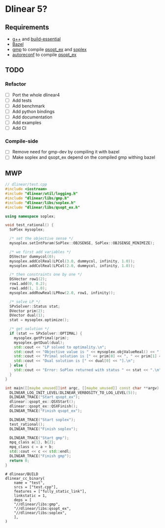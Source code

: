 # Dlinear 5?

## Requirements

- [g++](https://gcc.gnu.org/) and [build-essential](https://packages.ubuntu.com/bionic/build-essential)
- [Bazel](https://bazel.build/)
- [gmp](https://gmplib.org/) to compile [qsopt_ex](https://gmplib.org/) and [soplex](https://soplex.zib.de/)
- [autoreconf](https://www.gnu.org/software/autoconf/autoconf.html) to compile [qsopt_ex](https://gmplib.org/)

## TODO

### Refactor

- [ ] Port the whole dlinear4
- [ ] Add tests
- [ ] Add benchmark
- [ ] Add python bindings
- [ ] Add documentation
- [ ] Add examples
- [ ] Add CI

### Compile-side

- [ ] Remove need for gmp-dev by compiling it with bazel
- [ ] Make soplex and qsopt_ex depend on the compiled gmp withing bazel

## MWP

```c++
// dlinear/test.cpp
#include <iostream>
#include "dlinear/util/logging.h"
#include "dlinear/libs/gmp.h"
#include "dlinear/libs/soplex.h"
#include "dlinear/libs/qsopt_ex.h"

using namespace soplex;

void test_rational() {
  SoPlex mysoplex;

  /* set the objective sense */
  mysoplex.setIntParam(SoPlex::OBJSENSE, SoPlex::OBJSENSE_MINIMIZE);

  /* we first add variables */
  DSVector dummycol(0);
  mysoplex.addColReal(LPCol(3.0, dummycol, infinity, 1.0));
  mysoplex.addColReal(LPCol(2.0, dummycol, infinity, 1.0));

  /* then constraints one by one */
  DSVector row1(2);
  row1.add(0, 0.2);
  row1.add(1, 1.0);
  mysoplex.addRowReal(LPRow(2.0, row1, infinity));

  /* solve LP */
  SPxSolver::Status stat;
  DVector prim(2);
  DVector dual(1);
  stat = mysoplex.optimize();

  /* get solution */
  if (stat == SPxSolver::OPTIMAL) {
    mysoplex.getPrimal(prim);
    mysoplex.getDual(dual);
    std::cout << "LP solved to optimality.\n";
    std::cout << "Objective value is " << mysoplex.objValueReal() << ".\n";
    std::cout << "Primal solution is [" << prim[0] << ", " << prim[1] << "].\n";
    std::cout << "Dual solution is [" << dual[0] << "].\n";
  } else {
    std::cout << "Error: SoPlex returned with status " << stat << ".\n";
  }
}

int main([[maybe_unused]]int argc, [[maybe_unused]] const char **argv) {
  DLINEAR_LOG_INIT_LEVEL(DLINEAR_VERBOSITY_TO_LOG_LEVEL(5));
  DLINEAR_TRACE("Start qsopt_ex");
  dlinear::qsopt_ex::QSXStart();
  dlinear::qsopt_ex::QSXFinish();
  DLINEAR_TRACE("Finish qsopt_ex");

  DLINEAR_TRACE("Start soplex");
  test_rational();
  DLINEAR_TRACE("Finish soplex");

  DLINEAR_TRACE("Start gmp");
  mpq_class a{1}, b{2};
  mpq_class c = a + b;
  std::cout << c << std::endl;
  DLINEAR_TRACE("Finish gmp");
  return 0;
}
```

```bazel
# dlinear/BUILD
dlinear_cc_binary(
    name = "test",
    srcs = ["test.cpp"],
    features = ["fully_static_link"],
    linkstatic = 1,
    deps = [
    "//dlinear/libs:gmp",
    "//dlinear/libs:qsopt_ex",
    "//dlinear/libs:soplex",
    ],
)
```